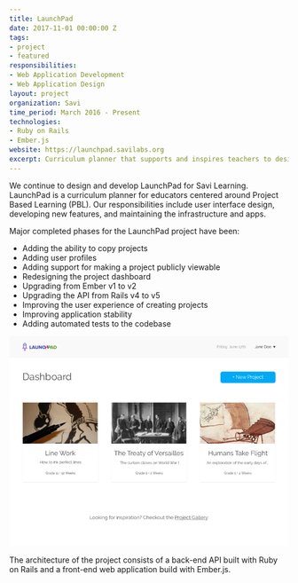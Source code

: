 ```yaml
---
title: LaunchPad
date: 2017-11-01 00:00:00 Z
tags:
- project
- featured
responsibilities:
- Web Application Development
- Web Application Design
layout: project
organization: Savi
time_period: March 2016 - Present
technologies:
- Ruby on Rails
- Ember.js
website: https://launchpad.savilabs.org
excerpt: Curriculum planner that supports and inspires teachers to design high-quality, personalized learning experiences
---
```


We continue to design and develop LaunchPad for Savi Learning. LaunchPad is a curriculum planner for educators centered around Project Based Learning (PBL). Our responsibilities include user interface design, developing new features, and maintaining the infrastructure and apps.

Major completed phases for the LaunchPad project have been:

- Adding the ability to copy projects
- Adding user profiles
- Adding support for making a project publicly viewable
- Redesigning the project dashboard
- Upgrading from Ember v1 to v2
- Upgrading the API from Rails v4 to v5
- Improving the user experience of creating projects
- Improving application stability
- Adding automated tests to the codebase

![LaunchPad Dashboard Redesign](/img/projects/launchpad-dashboard.png)

The architecture of the project consists of a back-end API built with Ruby on Rails and a front-end web application build with Ember.js.
